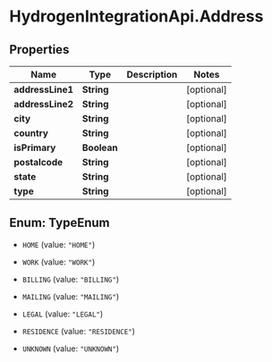 # HydrogenIntegrationApi.Address

## Properties
Name | Type | Description | Notes
------------ | ------------- | ------------- | -------------
**addressLine1** | **String** |  | [optional] 
**addressLine2** | **String** |  | [optional] 
**city** | **String** |  | [optional] 
**country** | **String** |  | [optional] 
**isPrimary** | **Boolean** |  | [optional] 
**postalcode** | **String** |  | [optional] 
**state** | **String** |  | [optional] 
**type** | **String** |  | [optional] 


<a name="TypeEnum"></a>
## Enum: TypeEnum


* `HOME` (value: `"HOME"`)

* `WORK` (value: `"WORK"`)

* `BILLING` (value: `"BILLING"`)

* `MAILING` (value: `"MAILING"`)

* `LEGAL` (value: `"LEGAL"`)

* `RESIDENCE` (value: `"RESIDENCE"`)

* `UNKNOWN` (value: `"UNKNOWN"`)




